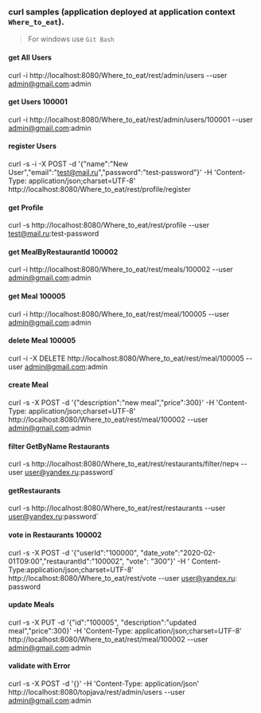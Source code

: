 ### curl samples (application deployed at application context `Where_to_eat`).

> For windows use `Git Bash`

#### get All Users

curl -i http://localhost:8080/Where_to_eat/rest/admin/users --user admin@gmail.com:admin

#### get Users 100001

curl -i http://localhost:8080/Where_to_eat/rest/admin/users/100001 --user admin@gmail.com:admin

#### register Users

curl -s -i -X POST -d '{"name":"New User","email":"test@mail.ru","password":"test-password"}' -H 'Content-Type:
application/json;charset=UTF-8' http://localhost:8080/Where_to_eat/rest/profile/register

#### get Profile

curl -s http://localhost:8080/Where_to_eat/rest/profile --user test@mail.ru:test-password

#### get MealByRestaurantId 100002

curl -i http://localhost:8080/Where_to_eat/rest/meals/100002 --user admin@gmail.com:admin

#### get Meal 100005

curl -i http://localhost:8080/Where_to_eat/rest/meal/100005 --user admin@gmail.com:admin

#### delete Meal 100005

curl -i -X DELETE http://localhost:8080/Where_to_eat/rest/meal/100005 --user admin@gmail.com:admin

#### create Meal

curl -s -X POST -d '{"description":"new meal","price":300}' -H 'Content-Type:
application/json;charset=UTF-8' http://localhost:8080/Where_to_eat/rest/meal/100002 --user admin@gmail.com:admin

#### filter GetByName Restaurants

curl -s http://localhost:8080/Where_to_eat/rest/restaurants/filter/перч --user user@yandex.ru:password`

#### getRestaurants

curl -s http://localhost:8080/Where_to_eat/rest/restaurants --user user@yandex.ru:password`

#### vote in Restaurants 100002

curl -s -X POST -d '{"userId":"100000", "date_vote":"2020-02-01T09:00","restaurantId":"100002", "vote": "300"}' -H '
Content-Type:application/json;charset=UTF-8'  http://localhost:8080/Where_to_eat/rest/vote --user user@yandex.ru:
password

#### update Meals

curl -s -X PUT -d '{"id":"100005", "description":"updated meal","price":300}' -H 'Content-Type:
application/json;charset=UTF-8' http://localhost:8080/Where_to_eat/rest/meal/100002  --user admin@gmail.com:admin

#### validate with Error

curl -s -X POST -d '{}' -H 'Content-Type: application/json' http://localhost:8080/topjava/rest/admin/users --user
admin@gmail.com:admin
